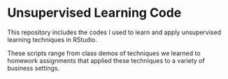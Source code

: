 # Unsupervised Learning Code

This repository includes the codes I used to learn and apply unsupervised learning techniques in RStudio.

These scripts range from class demos of techniques we learned to homework assignments that applied these techniques to a variety of business settings.
